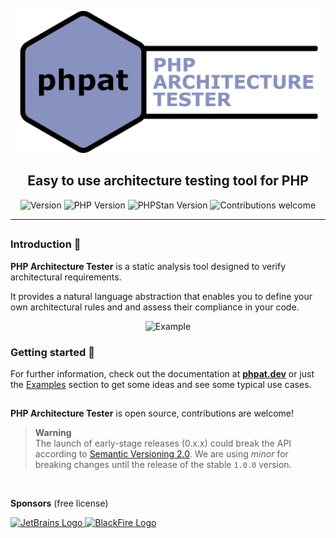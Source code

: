 <p align="center">
    <img width="500px" src="https://raw.githubusercontent.com/carlosas/phpat/master/.github/logo.png" alt="PHP Architecture Tester">
</p>
<h2 align="center">Easy to use architecture testing tool for PHP</h2>
<p align="center">
	<a>
		<img src="https://img.shields.io/packagist/v/phpat/phpat?label=last%20version&style=for-the-badge" alt="Version">
    </a>
	<a>
		<img src="https://img.shields.io/packagist/php-v/phpat/phpat?style=for-the-badge" alt="PHP Version">
	</a>
	<a>
		<img src="https://img.shields.io/badge/phpstan-%5E1.3-blue?style=for-the-badge" alt="PHPStan Version">
	</a>
	<a>
		<img src="https://img.shields.io/badge/contributions-welcome-green.svg?style=for-the-badge" alt="Contributions welcome">
	</a>
</p>

<hr />

<h2></h2>

### Introduction 📜

**PHP Architecture Tester** is a static analysis tool designed to verify architectural requirements.

It provides a natural language abstraction that enables you to define your own architectural rules and and assess their compliance in your code.

<p align="center">
    <img width="500px" src="https://raw.githubusercontent.com/carlosas/phpat/master/doc/img/example.gif" alt="Example">
</p>

### Getting started 🚀

For further information, check out the documentation at **[phpat.dev](https://phpat.dev)**
or just the [Examples](docs/examples.md) section to get some ideas and see some typical use cases.

<h2></h2>

**PHP Architecture Tester** is open source, contributions are welcome!

> **Warning**<br />
> The launch of early-stage releases (0.x.x) could break the API according to [Semantic Versioning 2.0](https://semver.org/).
> We are using *minor* for breaking changes until the release of the stable `1.0.0` version.

<br />

**Sponsors** (free license)

<a href="https://jb.gg/OpenSourceSupport">
    <img src="https://resources.jetbrains.com/storage/products/company/brand/logos/jb_beam.png" alt="JetBrains Logo" width="100"/>
</a>

<a href="https://www.blackfire.io">
    <img src="https://avatars.githubusercontent.com/u/8961067?s=100" alt="BlackFire Logo" width="100"/>
</a>
